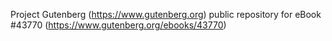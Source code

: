 Project Gutenberg (https://www.gutenberg.org) public repository for eBook #43770 (https://www.gutenberg.org/ebooks/43770)
